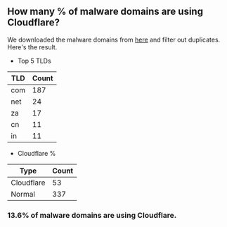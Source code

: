 ## How many % of malware domains are using Cloudflare?


We downloaded the malware domains from [here](https://urlhaus.abuse.ch) and filter out duplicates.
Here's the result.


[//]: # (start replacement)


- Top 5 TLDs

| TLD | Count |
| --- | --- |
| com | 187 |
| net | 24 |
| za | 17 |
| cn | 11 |
| in | 11 |


- Cloudflare %

| Type | Count |
| --- | --- |
| Cloudflare | 53 |
| Normal | 337 |


### 13.6% of malware domains are using Cloudflare.